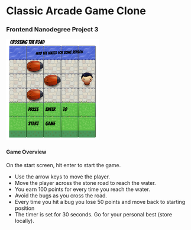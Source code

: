 # Classic Arcade Game Clone
### Frontend Nanodegree Project 3
![Arcade Game Start Screen](images/GameStartScreen.png)

#### Game Overview

On the start screen, hit enter to start the game.

- Use the arrow keys to move the player.
- Move the player across the stone road to reach the water.
- You earn 100 points for every time you reach the water.
- Avoid the bugs as you cross the road.
- Every time you hit a bug you lose 50 points and move back to starting position
- The timer is set for 30 seconds. Go for your personal best (store locally).


